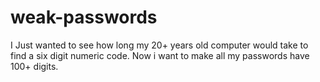 # weak-passwords
I Just wanted to see how long my 20+ years old computer would take to find a six digit numeric code. Now i want to make all my passwords have 100+ digits.
